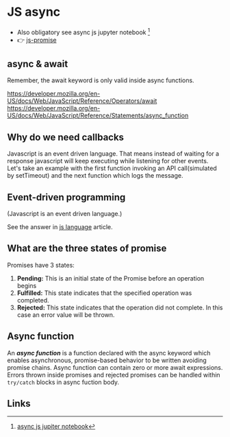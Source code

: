 # JS async

- Also obligatory see async js jupyter notebook [^j]
- :point_right: [js-promise](./js-promise.md)

## async & await

Remember, the await keyword is only valid inside async functions.

https://developer.mozilla.org/en-US/docs/Web/JavaScript/Reference/Operators/await
https://developer.mozilla.org/en-US/docs/Web/JavaScript/Reference/Statements/async_function

## Why do we need callbacks

Javascript is an event driven language. That means instead of waiting for a response javascript will keep executing while listening for other events. Let's take an example with the first function invoking an API call(simulated by setTimeout) and the next function which logs the message.

## Event-driven programming

(Javascript is an event driven language.)

See the answer in [js language](./js-language.md) article.

## What are the three states of promise

Promises have 3 states:

1. **Pending:** This is an initial state of the Promise before an operation begins
2. **Fulfilled:** This state indicates that the specified operation was completed.
3. **Rejected:** This state indicates that the operation did not complete. In this case an error value will be thrown.

## Async function

An ***async function*** is a function declared with the async keyword which enables
asynchronous, promise-based behavior to be written avoiding promise chains. Async function can contain zero or more await expressions. Errors thrown inside promises and rejected promises can be handled within `try/catch` blocks in async fuction body.

## Links

[^j]: [async js jupiter notebook](https://github.com/d9k/d9k-jupyter/blob/main/js-async.ipynb)
